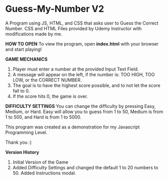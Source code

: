 # Guess-My-Number V2
A Program using JS, HTML, and CSS that asks user to Guess the Correct Number.
CSS and HTML Files provided by Udemy Instructor with modifications made by me.

**HOW TO OPEN**
To view the program, open **index.html** with your browser and start playing!

**GAME MECHANICS**
1. Player must enter a number at the provided Input Text Field.
2. A message will appear on the left, if the number is: TOO HIGH, TOO LOW, or the CORRECT NUMBER.
3. The goal is to have the highest score possible, and to not let the score fall to 0.
4. If the score hits 0, the game is over.

**DIFFICULTY SETTINGS**
You can change the difficulty by pressing Easy, Medium, or Hard. Easy will allow you to guess from 
1 to 50, Medium is from 1 to 500, and Hard is from 1 to 5000. 

This program was created as a demonstration for my Javascript Programming Level.

Thank you :)


**Version History**
1. Initial Version of the Game
2. Added Difficulty Settings and changed the default 1 to 20 numbers to 50. Added Instructions modal.
